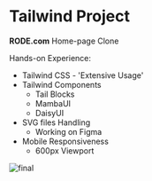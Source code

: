 # Tailwind Project
**RODE.com** Home-page Clone

Hands-on Experience:
- Tailwind CSS - 'Extensive Usage'
- Tailwind Components
  - Tail Blocks
  - MambaUI
  - DaisyUI
- SVG files Handling
  - Working on Figma
- Mobile Responsiveness
  - 600px Viewport

  
![final](final.png)


